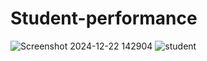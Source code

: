 # Student-performance
![Screenshot 2024-12-22 142904](https://github.com/user-attachments/assets/041447f0-3433-4983-a28c-00eea56132a6)
![student](https://github.com/user-attachments/assets/d1bd1792-87c1-4612-b938-09b0a860fff6)
